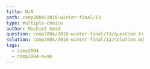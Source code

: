 ```yaml
---
title: N/A
path: comp2804/2018-winter-final/13
type: multiple-choice
author: Michiel Smid
question: comp2804/2018-winter-final/13/question.ts
solution: comp2804/2018-winter-final/13/solution.md
tags:
  - comp2804
  - comp2804-exam
---
```

